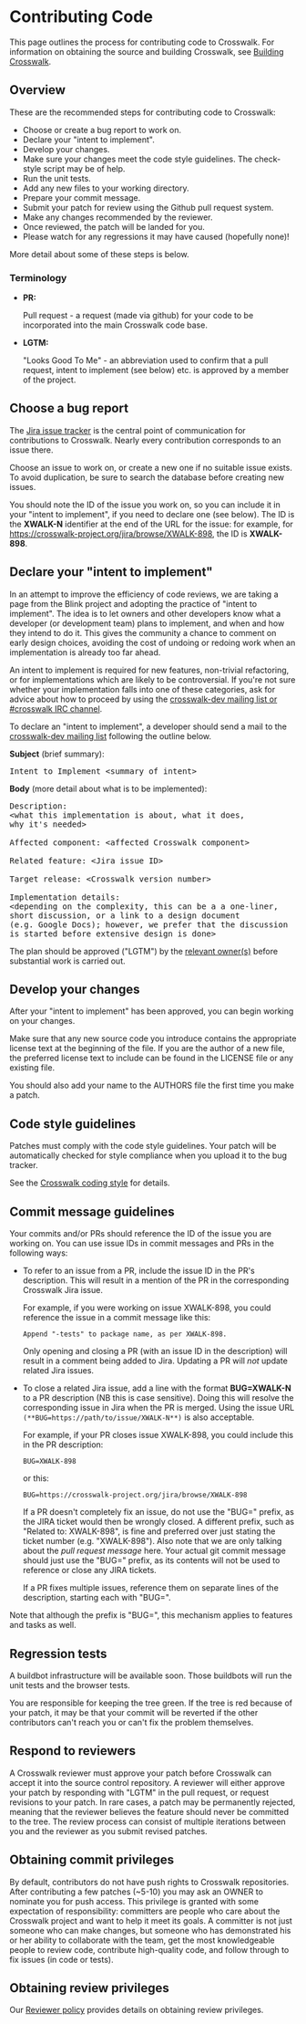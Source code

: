 # Contributing Code
This page outlines the process for contributing code to Crosswalk. For information on obtaining the source and building Crosswalk, see [Building Crosswalk](/contribute/building_crosswalk.html).

## Overview
These are the recommended steps for contributing code to Crosswalk:

* Choose or create a bug report to work on.
* Declare your "intent to implement".
* Develop your changes.
* Make sure your changes meet the code style guidelines. The check-style script may be of help.
* Run the unit tests.
* Add any new files to your working directory.
* Prepare your commit message.
* Submit your patch for review using the Github pull request system.
* Make any changes recommended by the reviewer.
* Once reviewed, the patch will be landed for you.
* Please watch for any regressions it may have caused (hopefully none)!

More detail about some of these steps is below.

### Terminology

*   **PR:**

    Pull request - a request (made via github) for your code to be incorporated into the main Crosswalk code base.

*   **LGTM:**

    "Looks Good To Me" - an abbreviation used to confirm that a pull request, intent to implement (see below) etc. is approved by a member of the project.

## Choose a bug report

The [Jira issue tracker](https://crosswalk-project.org/jira/) is the central point of communication for contributions to Crosswalk. Nearly every contribution corresponds to an issue there.

Choose an issue to work on, or create a new one if no suitable issue exists. To avoid duplication, be sure to search the database before creating new issues.

You should note the ID of the issue you work on, so you can include it in your "intent to implement", if you need to declare one (see below). The ID is the **XWALK-N** identifier at the end of the URL for the issue: for example, for https://crosswalk-project.org/jira/browse/XWALK-898, the ID is **XWALK-898**.

## Declare your "intent to implement"

In an attempt to improve the efficiency of code reviews, we are taking a page from the Blink project and adopting the practice of "intent to implement". The idea is to let owners and other developers know what a developer (or development team) plans to implement, and when and how they intend to do it. This gives the community a chance to comment on early design choices, avoiding the cost of undoing or redoing work when an implementation is already too far ahead.

An intent to implement is required for new features, non-trivial refactoring, or for implementations which are likely to be controversial. If you're not sure whether your implementation falls into one of these categories, ask for advice about how to proceed by using the [crosswalk-dev mailing list or #crosswalk IRC channel](/documentation/community.html).

To declare an "intent to implement", a developer should send a mail to the [crosswalk-dev mailing list](https://lists.crosswalk-project.org/mailman/listinfo/crosswalk-dev) following the outline below.

**Subject** (brief summary):

<pre>
Intent to Implement &lt;summary of intent&gt;
</pre>

**Body** (more detail about what is to be implemented):

<pre>
Description:
&lt;what this implementation is about, what it does,
why it's needed&gt;

Affected component: &lt;affected Crosswalk component&gt;

Related feature: &lt;Jira issue ID&gt;

Target release: &lt;Crosswalk version number&gt;

Implementation details:
&lt;depending on the complexity, this can be a a one-liner,
short discussion, or a link to a design document
(e.g. Google Docs); however, we prefer that the discussion
is started before extensive design is done&gt;
</pre>

The plan should be approved ("LGTM") by the [relevant owner(s)](https://crosswalk-project.org/contribute/reviewer_policy) before substantial work is carried out.

## Develop your changes

After your "intent to implement" has been approved, you can begin working on your changes.

Make sure that any new source code you introduce contains the appropriate license text at the beginning of the file. If you are the author of a new file, the preferred license text to include can be found in the LICENSE file or any existing file.

You should also add your name to the AUTHORS file the first time you make a patch.

## Code style guidelines

Patches must comply with the code style guidelines. Your patch will be automatically checked for style compliance when you upload it to the bug tracker.

See the [Crosswalk coding style](/contribute/coding_style.html) for details.


## Commit message guidelines

Your commits and/or PRs should reference the ID of the issue you are working on. You can use issue IDs in commit messages and PRs in the following ways:

*   To refer to an issue from a PR, include the issue ID in the PR's description. This will result in a mention of the PR in the corresponding Crosswalk Jira issue.

    For example, if you were working on issue XWALK-898, you could reference the issue in a commit message like this:

        Append "-tests" to package name, as per XWALK-898.

    Only opening and closing a PR (with an issue ID in the description) will result in a comment being added to Jira. Updating a PR will *not* update related Jira issues.

*   To close a related Jira issue, add a line with the format **BUG=XWALK-N** to a PR description (NB this is case sensitive). Doing this will resolve the corresponding issue in Jira when the PR is merged. Using the issue URL `(**BUG=https://path/to/issue/XWALK-N**)` is also acceptable.

    For example, if your PR closes issue XWALK-898, you could include this in the PR description:

        BUG=XWALK-898

    or this:

        BUG=https://crosswalk-project.org/jira/browse/XWALK-898

    If a PR doesn't completely fix an issue, do not use the "BUG=" prefix, as the JIRA ticket would then be wrongly closed. A different prefix, such as "Related to: XWALK-898", is fine and preferred over just stating the ticket number (e.g. "XWALK-898"). Also note that we are only talking about the _pull request message_ here. Your actual git commit message should just use the "BUG=" prefix, as its contents will not be used to reference or close any JIRA tickets.

    If a PR fixes multiple issues, reference them on separate lines of the description, starting each with "BUG=".

Note that although the prefix is "BUG=", this mechanism applies to features and tasks as well.

## Regression tests

A buildbot infrastructure will be available soon. Those buildbots will run the unit tests and the browser tests.

You are responsible for keeping the tree green. If the tree is red because of your patch, it may be that your commit will be reverted if the other contributors can't reach you or can't fix the problem themselves.

## Respond to reviewers

A Crosswalk reviewer must approve your patch before Crosswalk can accept it into the source control repository. A reviewer will either approve your patch by responding with "LGTM" in the pull request, or request revisions to your patch. In rare cases, a patch may be permanently rejected, meaning that the reviewer believes the feature should never be committed to the tree. The review process can consist of multiple iterations between you and the reviewer as you submit revised patches.

## Obtaining commit privileges

By default, contributors do not have push rights to Crosswalk repositories. After contributing a few patches (~5-10) you may ask an OWNER to nominate you for push access. This privilege is granted with some expectation of responsibility: committers are people who care about the Crosswalk project and want to help it meet its goals. A committer is not just someone who can make changes, but someone who has demonstrated his or her ability to collaborate with the team, get the most knowledgeable people to review code, contribute high-quality code, and follow through to fix issues (in code or tests).

## Obtaining review privileges

Our [Reviewer policy](/contribute/reviewer_policy.html) provides details on obtaining review privileges.
